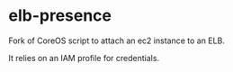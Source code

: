 elb-presence
============

Fork of CoreOS script to attach an ec2 instance to an ELB.

It relies on an IAM profile for credentials.
